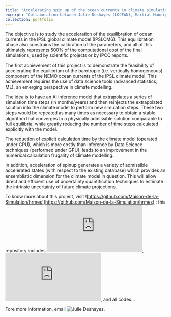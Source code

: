```yaml
---
title: "Accelerating spin up of the ocean currents in climate simulations"
excerpt: "Collaboration between Julie Deshayes (LOCEAN), Martial Mancip (Maison de la Simulation), Redouane Lguensat (IPSL), Nathan Cassereau (IDRIS) and Guillaume Gachon (ENS Lyon)"
collection: portfolio
---
```


The objective is to study the acceleration of the equilibration of ocean currents in the IPSL global climate model (IPSLCM6). This equilibration phase also constrains the calibration of the parameters, and all of this ultimately represents 500% of the computational cost of the final simulations, used by scientific projects or by IPCC reports.  

The first achievement of this project is to demonstrate the feasibility of accelerating the equilibrium of the barotropic (i.e. vertically homogeneous) component of the NEMO ocean currents of the IPSL climate model. This achievement requires the use of data science tools (advanced statistics, ML), an emerging perspective in climate modelling. 

The idea is to have an AI inference model that extrapolates a series of simulation time steps (in months/years) and then reinjects the extrapolated solution into the climate model to perform new simulation steps. These two steps would be repeated as many times as necessary to obtain a stable algorithm that converges to a physically admissible solution comparable to full equilibria, while greatly reducing the number of time steps calculated explicitly with the model. 

The reduction of explicit calculation time by the climate model (operated under CPU), which is more costly than inference by Data Science techniques (performed under GPU), leads to an improvement in the numerical calculation frugality of climate modelling. 

In addition, acceleration of spinup generates a variety of admissible accelerated states (with respect to the existing database) which provides an ensemblistic dimension for the climate model in question. This will allow direct and efficient use of uncertainty quantification techniques to estimate the intrinsic uncertainty of future climate projections.

To know more about this project, visit ![https://github.com/Maison-de-la-Simulation/hrmes](https://github.com/Maison-de-la-Simulation/hrmes) : this repository includes ![a Concept note that includes results](https://github.com/Maison-de-la-Simulation/hrmes/blob/master/concept/concept.md), ![Meeting notes (in French)](https://github.com/Maison-de-la-Simulation/hrmes/blob/master/Meetings/meeting.md), and all codes...

Fore more information, email ![Julie Deshayes](mailto:julie.deshayes@locean.ipsl.fr).


